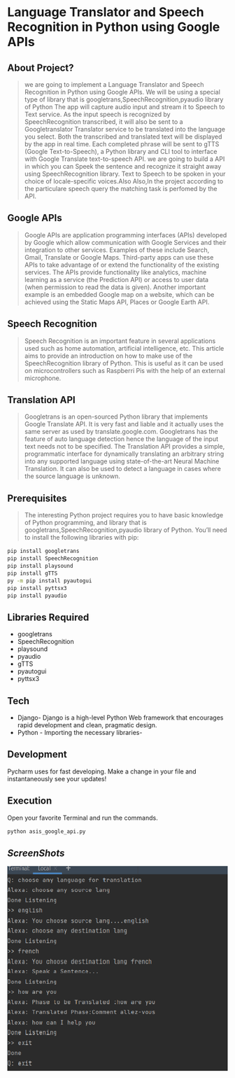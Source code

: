 
# Language Translator and Speech Recognition in Python using Google APIs

## About Project?  
> we are going to implement a Language Translator and Speech Recognition in Python using Google APIs. 
> We will be using a special type of library that is googletrans,SpeechRecognition,pyaudio library of Python
> The app will capture audio input and stream it to Speech to Text service. As the input speech is recognized by SpeechRecognition transcribed, it will also be sent to a Googletranslator Translator service to be translated into the language you select.
> Both the transcribed and translated text will be displayed by the app in real time. Each completed phrase will be sent to gTTS (Google Text-to-Speech), a Python library and CLI tool to interface with Google Translate text-to-speech API.
> we are going to build a API in which you can Speek the sentence and recognize it straight away using SpeechRecognition library.
> Text to Speech to be spoken in your choice of locale-specific voices.Also
> Also,In the project according to the particulare speech query the matching task is perfomed by the API.
## Google APIs
> Google APIs are application programming interfaces (APIs) developed by Google which allow communication with Google Services and their integration to other services. 
> Examples of these include Search, Gmail, Translate or Google Maps. 
> Third-party apps can use these APIs to take advantage of or extend the functionality of the existing services.
> The APIs provide functionality like analytics, machine learning as a service (the Prediction API) or access to user data (when permission to read the data is given).
> Another important example is an embedded Google map on a website, which can be achieved using the Static Maps API, Places  or Google Earth API.
## 
## Speech Recognition
> Speech Recognition is an important feature in several applications used such as home automation, artificial intelligence, etc.
> This article aims to provide an introduction on how to make use of the SpeechRecognition library of Python.
> This is useful as it can be used on microcontrollers such as Raspberri Pis with the help of an external microphone.
## Translation API
> Googletrans is an open-sourced Python library that implements Google Translate API. It is very fast and liable and it actually uses the same server as used by translate.google.com. 
> Googletrans has the feature of auto language detection hence the language of the input text needs not to be specified.
> The Translation API provides a simple, programmatic interface for dynamically translating an arbitrary string into any supported language using state-of-the-art Neural Machine Translation.
> It can also be used to detect a language in cases where the source language is unknown.
## Prerequisites  
> The interesting Python project requires you to have basic knowledge of Python programming, and library that is  googletrans,SpeechRecognition,pyaudio library of Python.
> You’ll need to install the following libraries with pip:

```sh
pip install googletrans
pip install SpeechRecognition
pip install playsound
pip install gTTS
py -m pip install pyautogui
pip install pyttsx3
pip install pyaudio
```


## Libraries Required

- googletrans 
- SpeechRecognition 
- playsound
- pyaudio
- gTTS
- pyautogui
- pyttsx3

## Tech


- Django- Django is a high-level Python Web framework that encourages rapid development and clean, pragmatic design.
- Python - Importing the necessary libraries-


## Development

Pycharm uses for fast developing.
Make a change in your file and instantaneously see your updates!

## Execution 

Open your favorite Terminal and run the commands.


```sh
python asis_google_api.py
```


## _ScreenShots_

<img src="output1.png">

